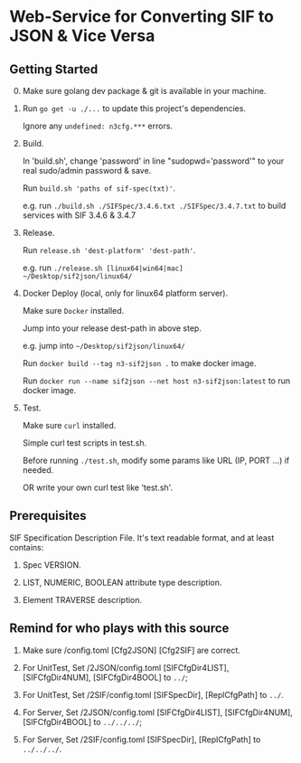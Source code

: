 # Web-Service for Converting SIF to JSON & Vice Versa

## Getting Started

0. Make sure golang dev package & git is available in your machine.

1. Run `go get -u ./...` to update this project's dependencies.

   Ignore any `undefined: n3cfg.***` errors.

2. Build.

   In 'build.sh', change 'password' in line "sudopwd='password'" to your real sudo/admin password & save.
  
   Run `build.sh 'paths of sif-spec(txt)'`.  
  
   e.g. run `./build.sh ./SIFSpec/3.4.6.txt ./SIFSpec/3.4.7.txt` to build services with SIF 3.4.6 & 3.4.7

3. Release.

   Run `release.sh 'dest-platform' 'dest-path'`.

   e.g. run `./release.sh [linux64|win64|mac] ~/Desktop/sif2json/linux64/`
  
4. Docker Deploy (local, only for linux64 platform server).

   Make sure `Docker` installed.

   Jump into your release dest-path in above step.

   e.g. jump into `~/Desktop/sif2json/linux64/`

   Run `docker build --tag n3-sif2json .` to make docker image.

   Run `docker run --name sif2json --net host n3-sif2json:latest` to run docker image.

5. Test.

   Make sure `curl` installed.

   Simple curl test scripts in test.sh.

   Before running `./test.sh`, modify some params like URL (IP, PORT ...) if needed.

   OR write your own curl test like 'test.sh'.

## Prerequisites

SIF Specification Description File. It's text readable format, and at least contains:

1. Spec VERSION.

2. LIST, NUMERIC, BOOLEAN attribute type description.
  
3. Element TRAVERSE description.

## Remind for who plays with this source

1. Make sure /config.toml [Cfg2JSON] [Cfg2SIF] are correct.

2. For UnitTest, Set /2JSON/config.toml [SIFCfgDir4LIST], [SIFCfgDir4NUM], [SIFCfgDir4BOOL] to `../`;

3. For UnitTest, Set /2SIF/config.toml [SIFSpecDir], [ReplCfgPath] to `../`.

4. For Server, Set /2JSON/config.toml [SIFCfgDir4LIST], [SIFCfgDir4NUM], [SIFCfgDir4BOOL] to `../../../`;

5. For Server, Set /2SIF/config.toml [SIFSpecDir], [ReplCfgPath] to `../../../`.
